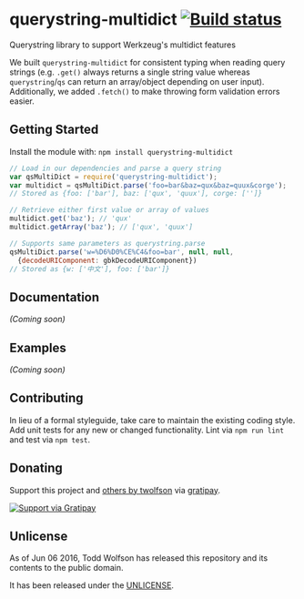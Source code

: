 # querystring-multidict [![Build status](https://travis-ci.org/twolfson/querystring-multidict.svg?branch=master)](https://travis-ci.org/twolfson/querystring-multidict)

Querystring library to support Werkzeug's multidict features

We built `querystring-multidict` for consistent typing when reading query strings (e.g. `.get()` always returns a single string value whereas `querystring`/`qs` can return an array/object depending on user input). Additionally, we added `.fetch()` to make throwing form validation errors easier.

## Getting Started
Install the module with: `npm install querystring-multidict`

```js
// Load in our dependencies and parse a query string
var qsMultiDict = require('querystring-multidict');
var multidict = qsMultiDict.parse('foo=bar&baz=qux&baz=quux&corge');
// Stored as {foo: ['bar'], baz: ['qux', 'quux'], corge: ['']}

// Retrieve either first value or array of values
multidict.get('baz'); // 'qux'
multidict.getArray('baz'); // ['qux', 'quux']

// Supports same parameters as querystring.parse
qsMultiDict.parse('w=%D6%D0%CE%C4&foo=bar', null, null,
  {decodeURIComponent: gbkDecodeURIComponent})
// Stored as {w: ['中文'], foo: ['bar']}
```

## Documentation
_(Coming soon)_

## Examples
_(Coming soon)_

## Contributing
In lieu of a formal styleguide, take care to maintain the existing coding style. Add unit tests for any new or changed functionality. Lint via `npm run lint` and test via `npm test`.

## Donating
Support this project and [others by twolfson][gratipay] via [gratipay][].

[![Support via Gratipay][gratipay-badge]][gratipay]

[gratipay-badge]: https://cdn.rawgit.com/gratipay/gratipay-badge/2.x.x/dist/gratipay.svg
[gratipay]: https://www.gratipay.com/twolfson/

## Unlicense
As of Jun 06 2016, Todd Wolfson has released this repository and its contents to the public domain.

It has been released under the [UNLICENSE][].

[UNLICENSE]: UNLICENSE
